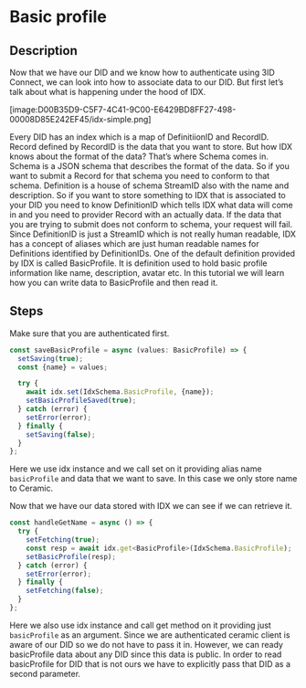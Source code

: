 # Basic profile

## Description
Now that we have our DID and we know how to authenticate using 3ID Connect, we can look into how to associate data to our DID. But first let’s talk about what is happening under the hood of IDX.


[image:D00B35D9-C5F7-4C41-9C00-E6429BD8FF27-498-00008D85E242EF45/idx-simple.png]

Every DID has an index which is a map of DefinitiionID and RecordID. Record defined by RecordID is the data that you want to store. But how IDX knows about the format of the data? That’s where Schema comes in. Schema is a JSON schema that describes the format of the data. So if you want to submit a Record for that schema you need to conform to that schema. Definition is a house of schema StreamID also with the name and description. So if you want to store something to IDX that is associated to your DID you need to know DefinitionID which tells IDX what data will come in and you need to provider Record with an actually data. If the data that you are trying to submit does not conform to schema, your request will fail.
Since DefinitionID is just a StreamID which is not really human readable, IDX has a concept of aliases which are just human readable names for Definitions identified by DefinitionIDs. One of the default definition provided by IDX is called BasicProfile. It is definition used to hold basic profile information like name, description, avatar etc.
In this tutorial we will learn how you can write data to BasicProfile and then read it.


## Steps
Make sure that you are authenticated first.

```js
const saveBasicProfile = async (values: BasicProfile) => {
  setSaving(true);
  const {name} = values;

  try {
    await idx.set(IdxSchema.BasicProfile, {name});
    setBasicProfileSaved(true);
  } catch (error) {
    setError(error);
  } finally {
    setSaving(false);
  }
};
```

Here we use idx instance and we call set on it providing alias name `basicProfile` and data that we want to save. In this case we only store name to Ceramic.



Now that we have our data stored with IDX we can see if we can retrieve it.

```js
const handleGetName = async () => {
  try {
    setFetching(true);
    const resp = await idx.get<BasicProfile>(IdxSchema.BasicProfile);
    setBasicProfile(resp);
  } catch (error) {
    setError(error);
  } finally {
    setFetching(false);
  }
};


```

Here we also use idx instance and call get method on it  providing just `basicProfile` as an argument. Since we are authenticated ceramic  client is aware of our DID so we do not have to pass it in. However, we can ready basicProfile data about any DID since this data is public. In order to read basicProfile for DID that is not ours we have to explicitly pass that DID as a second parameter.

